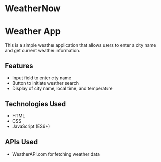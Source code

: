 # WeatherNow
# Weather App

This is a simple weather application that allows users to enter a city name and get current weather information.

## Features

- Input field to enter city name
- Button to initiate weather search
- Display of city name, local time, and temperature

## Technologies Used

- HTML
- CSS
- JavaScript (ES6+)

## APIs Used

- WeatherAPI.com for fetching weather data


